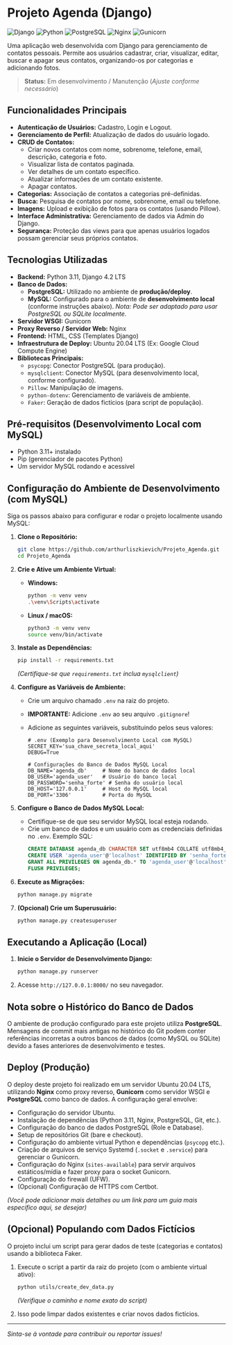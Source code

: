 # Projeto Agenda (Django)

![Django](https://img.shields.io/badge/Django%204.2LTS-092E20?style=for-the-badge&logo=django&logoColor=white) ![Python](https://img.shields.io/badge/Python%203.11-3776AB?style=for-the-badge&logo=python&logoColor=white) ![PostgreSQL](https://img.shields.io/badge/PostgreSQL-316192?style=for-the-badge&logo=postgresql&logoColor=white) ![Nginx](https://img.shields.io/badge/Nginx-009639?style=for-the-badge&logo=nginx&logoColor=white) ![Gunicorn](https://img.shields.io/badge/Gunicorn-499848?style=for-the-badge&logo=gunicorn&logoColor=white)

Uma aplicação web desenvolvida com Django para gerenciamento de contatos pessoais. Permite aos usuários cadastrar, criar, visualizar, editar, buscar e apagar seus contatos, organizando-os por categorias e adicionando fotos.

> **Status:** Em desenvolvimento / Manutenção (*Ajuste conforme necessário*)

## Funcionalidades Principais

*   **Autenticação de Usuários:** Cadastro, Login e Logout.
*   **Gerenciamento de Perfil:** Atualização de dados do usuário logado.
*   **CRUD de Contatos:**
    *   Criar novos contatos com nome, sobrenome, telefone, email, descrição, categoria e foto.
    *   Visualizar lista de contatos paginada.
    *   Ver detalhes de um contato específico.
    *   Atualizar informações de um contato existente.
    *   Apagar contatos.
*   **Categorias:** Associação de contatos a categorias pré-definidas.
*   **Busca:** Pesquisa de contatos por nome, sobrenome, email ou telefone.
*   **Imagens:** Upload e exibição de fotos para os contatos (usando Pillow).
*   **Interface Administrativa:** Gerenciamento de dados via Admin do Django.
*   **Segurança:** Proteção das views para que apenas usuários logados possam gerenciar seus próprios contatos.

## Tecnologias Utilizadas

*   **Backend:** Python 3.11, Django 4.2 LTS
*   **Banco de Dados:**
    *   **PostgreSQL:** Utilizado no ambiente de **produção/deploy**.
    *   **MySQL:** Configurado para o ambiente de **desenvolvimento local** (conforme instruções abaixo). *Nota: Pode ser adaptado para usar PostgreSQL ou SQLite localmente.*
*   **Servidor WSGI:** Gunicorn
*   **Proxy Reverso / Servidor Web:** Nginx
*   **Frontend:** HTML, CSS (Templates Django)
*   **Infraestrutura de Deploy:** Ubuntu 20.04 LTS (Ex: Google Cloud Compute Engine)
*   **Bibliotecas Principais:**
    *   `psycopg`: Conector PostgreSQL (para produção).
    *   `mysqlclient`: Conector MySQL (para desenvolvimento local, conforme configurado).
    *   `Pillow`: Manipulação de imagens.
    *   `python-dotenv`: Gerenciamento de variáveis de ambiente.
    *   `Faker`: Geração de dados fictícios (para script de população).

## Pré-requisitos (Desenvolvimento Local com MySQL)

*   Python 3.11+ instalado
*   Pip (gerenciador de pacotes Python)
*   Um servidor MySQL rodando e acessível

## Configuração do Ambiente de Desenvolvimento (com MySQL)

Siga os passos abaixo para configurar e rodar o projeto localmente usando MySQL:

1.  **Clone o Repositório:**
    ```bash
    git clone https://github.com/arthurliszkievich/Projeto_Agenda.git
    cd Projeto_Agenda
    ```

2.  **Crie e Ative um Ambiente Virtual:**
    *   **Windows:**
        ```bash
        python -m venv venv
        .\venv\Scripts\activate
        ```
    *   **Linux / macOS:**
        ```bash
        python3 -m venv venv
        source venv/bin/activate
        ```

3.  **Instale as Dependências:**
    ```bash
    pip install -r requirements.txt
    ```
    *(Certifique-se que `requirements.txt` inclua `mysqlclient`)*

4.  **Configure as Variáveis de Ambiente:**
    *   Crie um arquivo chamado `.env` na raiz do projeto.
    *   **IMPORTANTE:** Adicione `.env` ao seu arquivo `.gitignore`!
    *   Adicione as seguintes variáveis, substituindo pelos seus valores:

        ```dotenv
        # .env (Exemplo para Desenvolvimento Local com MySQL)
        SECRET_KEY='sua_chave_secreta_local_aqui'
        DEBUG=True

        # Configurações do Banco de Dados MySQL Local
        DB_NAME='agenda_db'     # Nome do banco de dados local
        DB_USER='agenda_user'   # Usuário do banco local
        DB_PASSWORD='senha_forte' # Senha do usuário local
        DB_HOST='127.0.0.1'     # Host do MySQL local
        DB_PORT='3306'          # Porta do MySQL
        ```

5.  **Configure o Banco de Dados MySQL Local:**
    *   Certifique-se de que seu servidor MySQL local esteja rodando.
    *   Crie um banco de dados e um usuário com as credenciais definidas no `.env`. Exemplo SQL:
        ```sql
        CREATE DATABASE agenda_db CHARACTER SET utf8mb4 COLLATE utf8mb4_unicode_ci;
        CREATE USER 'agenda_user'@'localhost' IDENTIFIED BY 'senha_forte';
        GRANT ALL PRIVILEGES ON agenda_db.* TO 'agenda_user'@'localhost';
        FLUSH PRIVILEGES;
        ```

6.  **Execute as Migrações:**
    ```bash
    python manage.py migrate
    ```

7.  **(Opcional) Crie um Superusuário:**
    ```bash
    python manage.py createsuperuser
    ```

## Executando a Aplicação (Local)

1.  **Inicie o Servidor de Desenvolvimento Django:**
    ```bash
    python manage.py runserver
    ```

2.  Acesse `http://127.0.0.1:8000/` no seu navegador.

## Nota sobre o Histórico do Banco de Dados

O ambiente de produção configurado para este projeto utiliza **PostgreSQL**. Mensagens de commit mais antigas no histórico do Git podem conter referências incorretas a outros bancos de dados (como MySQL ou SQLite) devido a fases anteriores de desenvolvimento e testes.

## Deploy (Produção)

O deploy deste projeto foi realizado em um servidor Ubuntu 20.04 LTS, utilizando **Nginx** como proxy reverso, **Gunicorn** como servidor WSGI e **PostgreSQL** como banco de dados. A configuração geral envolve:

*   Configuração do servidor Ubuntu.
*   Instalação de dependências (Python 3.11, Nginx, PostgreSQL, Git, etc.).
*   Configuração do banco de dados PostgreSQL (Role e Database).
*   Setup de repositórios Git (bare e checkout).
*   Configuração do ambiente virtual Python e dependências (`psycopg` etc.).
*   Criação de arquivos de serviço Systemd (`.socket` e `.service`) para gerenciar o Gunicorn.
*   Configuração do Nginx (`sites-available`) para servir arquivos estáticos/mídia e fazer proxy para o socket Gunicorn.
*   Configuração do firewall (UFW).
*   (Opcional) Configuração de HTTPS com Certbot.

*(Você pode adicionar mais detalhes ou um link para um guia mais específico aqui, se desejar)*

## (Opcional) Populando com Dados Fictícios

O projeto inclui um script para gerar dados de teste (categorias e contatos) usando a biblioteca Faker.

1.  Execute o script a partir da raiz do projeto (com o ambiente virtual ativo):
    ```bash
    python utils/create_dev_data.py
    ```
    *(Verifique o caminho e nome exato do script)*

2.  Isso pode limpar dados existentes e criar novos dados fictícios.

---

*Sinta-se à vontade para contribuir ou reportar issues!*
